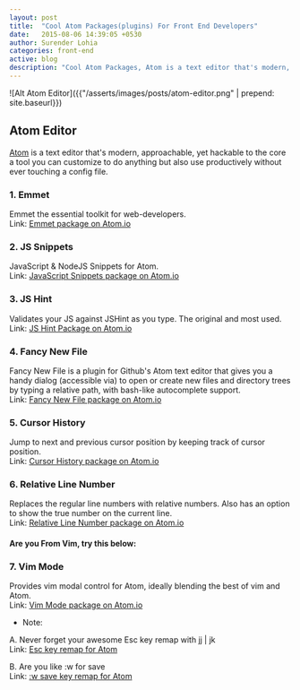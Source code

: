 ```yaml
---
layout: post
title:  "Cool Atom Packages(plugins) For Front End Developers"
date:   2015-08-06 14:39:05 +0530
author: Surender Lohia
categories: front-end
active: blog
description: "Cool Atom Packages, Atom is a text editor that's modern, approachable, yet hackable to the core a tool you can customize to do anything but also use productively without ever touching a config file."
---
```


![Alt Atom Editor]({{"/asserts/images/posts/atom-editor.png" | prepend: site.baseurl}})

## Atom Editor

<a href="https://atom.io/" target="_blank">Atom</a> is a text editor that's modern, approachable, yet hackable to the core a tool you can customize to do anything but also use productively without ever touching a config file.

### 1. Emmet

<p class="post-section"> 
Emmet the essential toolkit for web-developers.
<br>
Link: <a href="https://atom.io/packages/emmet" target="_blank">Emmet package on Atom.io</a>
</p>

### 2. JS Snippets
<p class="post-section">
JavaScript &amp; NodeJS Snippets for Atom.
<br>
Link: <a href="https://atom.io/packages/javascript-snippets" target="_blank">JavaScript Snippets package on Atom.io</a>
</p>

### 3. JS Hint
<p class="post-section">
Validates your JS against JSHint as you type. The original and most used.
<br>
Link: <a href="https://atom.io/packages/atom-jshint" target="_blank">JS Hint Package on Atom.io</a>
</p>

### 4. Fancy New File
<p class="post-section">
Fancy New File is a plugin for Github's Atom text editor that gives you a handy dialog (accessible via) to open or create new files and directory trees by typing a relative path, with bash-like autocomplete support.
<br>
Link: <a href="https://atom.io/packages/fancy-new-file" target="_blank"> Fancy New File package on Atom.io</a>
</p>

### 5. Cursor History
<p class="post-section">
Jump to next and previous cursor position by keeping track of cursor position.
<br>
Link: <a href="https://atom.io/packages/cursor-history" target="_blank"> Cursor History package on Atom.io</a>
</p>

### 6. Relative Line Number
<p class="post-section">
Replaces the regular line numbers with relative numbers. Also has an option to show the true number on the current line.
<br>
Link: <a href="https://atom.io/packages/relative-line-numbers" target="_blank"> Relative Line Number package on Atom.io</a>
</p>

#### Are you From Vim, try this below:

### 7. Vim Mode

Provides vim modal control for Atom, ideally blending the best of vim and Atom.
<br>
Link: <a href="https://atom.io/packages/vim-mode" target="_blank"> Vim Mode package on Atom.io</a>

* Note:

A. Never forget your awesome Esc key remap with jj | jk
<br>
Link: <a href="https://github.com/atom/vim-mode/issues/221" target="_blank"> Esc key remap for Atom</a>

B. Are you like :w for save
<br>
Link: <a href="https://github.com/atom/vim-mode/issues/520" target="_blank"> :w save key remap for Atom</a>
